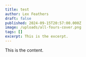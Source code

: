 ```yaml
---
title: test
author: Lex Feathers
draft: false
published: 2024-09-15T20:57:00.000Z
image: /uploads/all-fours-cover.png
tags: []
excerpt: This is the excerpt.
---
```

This is the content.

